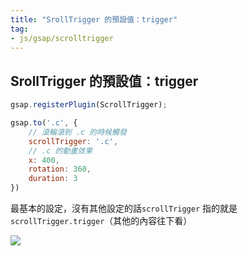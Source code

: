 ```yaml
---
title: "SrollTrigger 的預設值：trigger"
tag: 
- js/gsap/scrolltrigger
---
```


##  SrollTrigger 的預設值：trigger
```js
gsap.registerPlugin(ScrollTrigger);

gsap.to('.c', {
	// 滾輪滾到 .c 的時候觸發
	scrollTrigger: '.c',
	// .c 的動畫效果
	x: 400,
	rotation: 360,
	duration: 3
})
```

最基本的設定，沒有其他設定的話`scrollTrigger` 指的就是 `scrollTrigger.trigger`（其他的內容往下看）

![](觸發、停止的參考物件%20trigger,%20endTrigger.md#^29a084)
